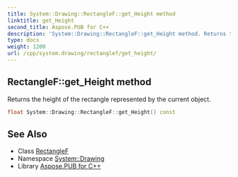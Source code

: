 ```yaml
---
title: System::Drawing::RectangleF::get_Height method
linktitle: get_Height
second_title: Aspose.PUB for C++
description: 'System::Drawing::RectangleF::get_Height method. Returns the height of the rectangle represented by the current object in C++.'
type: docs
weight: 1200
url: /cpp/system.drawing/rectanglef/get_height/
---
```

## RectangleF::get_Height method


Returns the height of the rectangle represented by the current object.

```cpp
float System::Drawing::RectangleF::get_Height() const
```

## See Also

* Class [RectangleF](../)
* Namespace [System::Drawing](../../)
* Library [Aspose.PUB for C++](../../../)
